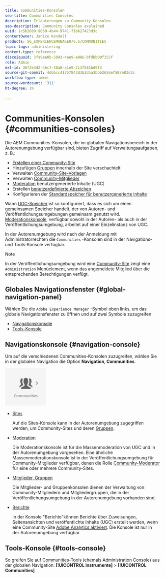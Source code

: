 ```yaml
---
title: Communities-Konsolen
seo-title: Communities Consoles
description: Erläuterungen zu Community-Konsolen
seo-description: Community Consoles explained
uuid: 1c5b2600-9059-4b44-9741-f1b627423d3c
contentOwner: Janice Kendall
products: SG_EXPERIENCEMANAGER/6.5/COMMUNITIES
topic-tags: administering
content-type: reference
discoiquuid: 5fa9ee8b-5893-4ae9-a986-bfdbb00f355f
role: Admin
exl-id: 36f2e3d2-46c7-48a8-a1e9-213f581bd9f3
source-git-commit: 4dbbcc41757843d3b2d5a3bbb2656ef587e83d2c
workflow-type: tm+mt
source-wordcount: '311'
ht-degree: 1%

---
```


# Communities-Konsolen {#communities-consoles}

Die AEM Communities-Konsolen, die im globalen Navigationsbereich in der Autorenumgebung verfügbar sind, bieten Zugriff auf Verwaltungsaufgaben, z. B.:

* [Erstellen einer Community-Site](sites-console.md)
* Hinzufügen [Gruppen](groups.md) innerhalb der Site verschachtelt
* Verwalten [Community-Site-Vorlagen](sites.md)
* Verwalten [Community-Mitglieder](members.md)
* [Moderation](moderate-ugc.md) benutzergenerierte Inhalte (UGC)
* Erstellen [benutzerdefinierte Abzeichen](badges.md)
* Konfigurieren der [Standardspeicher für benutzergenerierte Inhalte](srp-config.md)

Wann [UGC-Speicher](working-with-srp.md) ist so konfiguriert, dass es sich um einen gemeinsamen Speicher handelt, der von Autoren- und Veröffentlichungsumgebungen gemeinsam genutzt wird. [Moderationskonsole](moderation.md), verfügbar sowohl in der Autoren- als auch in der Veröffentlichungsumgebung, arbeitet auf einer Einzelinstanz von UGC.

In der Autorenumgebung wird nach der Anmeldung mit Administratorrechten die `Communities` -Konsolen sind in der Navigations- und Tools-Konsole verfügbar.

>[!NOTE]
>
>In der Veröffentlichungsumgebung wird eine [Community-Site](sites-console.md) zeigt eine `Administration` Menüelement, wenn das angemeldete Mitglied über die entsprechenden Berechtigungen verfügt.

## Globales Navigationsfenster {#global-navigation-panel}

Wählen Sie die `Adobe Experience Manager` -Symbol oben links, um das globale Navigationsfenster zu öffnen und auf zwei Symbole zuzugreifen:

* [Navigationskonsole](#navigation-console)
* [Tools-Konsole](tools.md)

## Navigationskonsole {#navigation-console}

Um auf die verschiedenen Communities-Konsolen zuzugreifen, wählen Sie in der globalen Navigation die Option **Navigation, Communities**.

![Communities](assets/communities.png)

* [Sites](sites-console.md)

   Auf die Sites-Konsole kann in der Autorenumgebung zugegriffen werden, um Community-Sites und deren [Gruppen](groups.md).

* [Moderation](moderation.md)

   Die Moderationskonsole ist für die Massenmoderation von UGC und in der Autorenumgebung vorgesehen. Eine ähnliche Massenmoderationskonsole ist in der Veröffentlichungsumgebung für Community-Mitglieder verfügbar, denen die Rolle [Community-Moderator](users.md#publishenvironmentusersandgroups) für eine oder mehrere Community-Sites.

* [Mitglieder, Gruppen](members.md)

   Die Mitglieder- und Gruppenkonsolen dienen der Verwaltung von Community-Mitgliedern und Mitgliedergruppen, die in der Veröffentlichungsumgebung in der Autorenumgebung vorhanden sind.

* [Berichte](reports.md)

   In der Konsole &quot;Berichte&quot;können Berichte über Zuweisungen, Seitenansichten und veröffentlichte Inhalte (UGC) erstellt werden, wenn eine Community-Site [Adobe Analytics aktiviert](sites-console.md#analytics). Die Konsole ist nur in der Autorenumgebung verfügbar.

## Tools-Konsole {#tools-console}

So greifen Sie auf [Communities-Tools](tools.md) (ehemals Administration Console) aus der globalen Navigation: **[!UICONTROL Instrumente]** > **[!UICONTROL Communities]**
